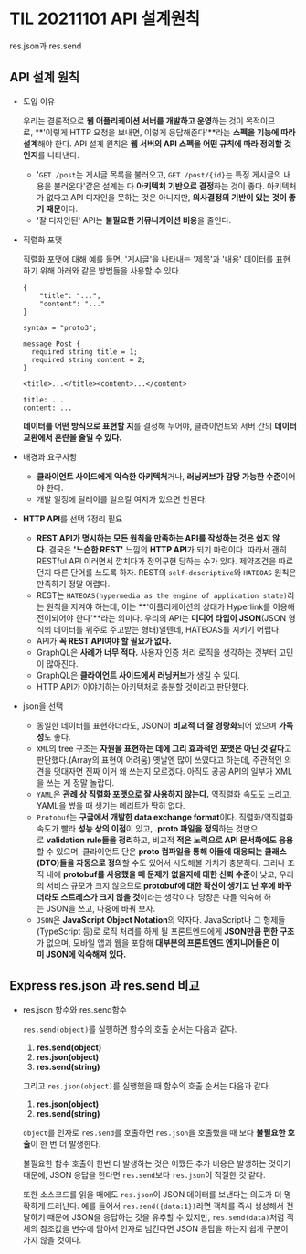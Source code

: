 # TIL 20211101 API 설계원칙
res.json과 res.send

## API 설계 원칙

- 도입 이유
    
    우리는 결론적으로 **웹 어플리케이션 서버를 개발하고 운영**하는 것이 목적이므로, **'이렇게 HTTP 요청을 보내면, 이렇게 응답해준다'**라는 **스펙을 기능에 따라 설계**해야 한다. API 설계 원칙은 **웹 서버의 API 스펙을 어떤 규칙에 따라 정의할 것인지**를 나타낸다.
    
    - '`GET /post`는 게시글 목록을 불러오고, `GET /post/{id}`는 특정 게시글의 내용을 불러온다'같은 설계는 다 **아키텍처 기반으로 결정**하는 것이 좋다. 아키텍처가 없다고 API 디자인을 못하는 것은 아니지만, **의사결정의 기반이 있는 것이 좋기 때문**이다.
    - '잘 디자인된' API는 **불필요한 커뮤니케이션 비용**을 줄인다.
- 직렬화 포맷
    
    직렬화 포맷에 대해 예를 들면, '게시글'을 나타내는 '제목'과 '내용' 데이터를 표현하기 위해 아래와 같은 방법들을 사용할 수 있다.
    
    ```
    {
        "title": "...",
        "content": "..."
    }
    ```
    
    ```
    syntax = "proto3";
    
    message Post {
      required string title = 1;
      required string content = 2;
    }
    ```
    
    ```
    <title>...</title><content>...</content>
    ```
    
    ```
    title: ...
    content: ...
    ```
    
    **데이터를 어떤 방식으로 표현할 지**를 결정해 두어야, 클라이언트와 서버 간의 **데이터 교환에서 혼란을 줄일 수 있다.**
    
- 배경과 요구사항
    - **클라이언트 사이드에게 익숙한 아키텍처**거나, **러닝커브가 감당 가능한 수준**이어야 한다.
    - 개발 일정에 딜레이를 일으킬 여지가 있으면 안된다.
- **HTTP API**를 선택  ?정리 필요
    - **REST API가 명시하는 모든 원칙을 만족하는 API를 작성하는 것은 쉽지 않다.** 결국은 **'느슨한 REST'** 느낌의 **HTTP API**가 되기 마련이다. 따라서 괜히 RESTful API 이러면서 깝치다가 정의구현 당하는 수가 있다. 제약조건을 따르던지 다른 단어를 쓰도록 하자. REST의 `self-descriptive`와 `HATEOAS` 원칙은 만족하기 정말 어렵다.
    - REST는 `HATEOAS(hypermedia as the engine of application state)`라는 원칙을 지켜야 하는데, 이는 **'어플리케이션의 상태가 Hyperlink를 이용해 전이되어야 한다'**라는 의미다. 우리의 API는 **미디어 타입이 JSON**(JSON 형식의 데이터를 위주로 주고받는 형태)일텐데, HATEOAS를 지키기 어렵다.
    - API가 **꼭 REST API여야 할 필요가 없다.**
    - GraphQL은 **사례가 너무 적다.** 사용자 인증 처리 로직을 생각하는 것부터 고민이 많아진다.
    - GraphQL은 **클라이언트 사이드에서 러닝커브**가 생길 수 있다.
    - HTTP API가 이야기하는 아키텍처로 충분할 것이라고 판단했다.
- json을 선택
    - 동일한 데이터를 표현하더라도, JSON이 **비교적 더 잘 경량화**되어 있으며 **가독성**도 좋다.
    - `XML`의 tree 구조는 **자원을 표현하는 데에 그리 효과적인 포맷은 아닌 것 같다**고 판단했다.(Array의 표현이 어려움) 옛날엔 많이 쓰였다고 하는데, 주관적인 의견을 덧대자면 진짜 이거 왜 쓰는지 모르겠다. 아직도 공공 API의 일부가 XML을 쓰는 게 정말 놀랍다.
    - `YAML`은 **관례 상 직렬화 포맷으로 잘 사용하지 않는다.** 역직렬화 속도도 느리고, YAML을 썼을 때 생기는 메리트가 딱히 없다.
    - `Protobuf`는 **구글에서 개발한 data exchange format**이다. 직렬화/역직렬화 속도가 빨라 **성능 상의 이점**이 있고, **.proto 파일을 정의**하는 것만으로 **validation rule들을 정리**하고, 비교적 **적은 노력으로 API 문서화에도 응용**할 수 있으며, 클라이언트 단은 **proto 컴파일을 통해 이들에 대응되는 클래스(DTO)들을 자동으로 정의**할 수도 있어서 시도해볼 가치가 충분하다. 그러나 조직 내에 **protobuf를 사용했을 때 문제가 없을지에 대한 신뢰 수준**이 낮고, 우리의 서비스 규모가 크지 않으므로 **protobuf에 대한 확신이 생기고 난 후에 바꾸더라도 스트레스가 크지 않을 것**이라는 생각이다. 당장은 다들 익숙해 하는 JSON을 쓰고, 나중에 바꿔 보자.
    - `JSON`은 **JavaScript Object Notation**의 약자다. JavaScript나 그 형제들(TypeScript 등)로 로직 처리를 하게 될 프론트엔드에게 **JSON만큼 편한 구조**가 없으며, 모바일 앱과 웹을 포함해 **대부분의 프론트엔드 엔지니어들은 이미 JSON에 익숙해져 있다.**

## Express res.json 과 res.send 비교

- res.json 함수와 res.send함수
    
    `res.send(object)`를 실행하면 함수의 호출 순서는 다음과 같다.
    
    1. **res.send(object)**
    2. **res.json(object)**
    3. **res.send(string)**
    
    그리고 `res.json(object)`를 실행했을 때 함수의 호출 순서는 다음과 같다.
    
    1. **res.json(object)**
    2. **res.send(string)**
    
    `object`를 인자로 `res.send`를 호출하면 `res.json`을 호출했을 때 보다 **불필요한 호출**이 한 번 더 발생한다.
    
    불필요한 함수 호출이 한번 더 발생하는 것은 어쨌든 추가 비용은 발생하는 것이기 때문에, JSON 응답을 한다면 `res.send`보다 `res.json`이 적절한 것 같다.
    
    또한 소스코드를 읽을 때에도 `res.json`이 JSON 데이터를 보낸다는 의도가 더 명확하게 드러난다. 예를 들어서 `res.send({data:1})`라면 객체를 즉시 생성해서 전달하기 때문에 JSON을 응답하는 것을 유추할 수 있지만, `res.send(data)`처럼 객체의 참조값을 변수에 담아서 인자로 넘긴다면 JSON 응답을 하는지 쉽게 구분이 가지 않을 것이다.